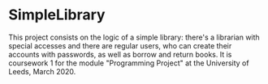 # SimpleLibrary

This project consists on the logic of a simple library: there's a librarian with special accesses and there are regular users, who can create their accounts with passwords, as well as borrow and return books. It is coursework 1 for the module "Programming Project" at the University of Leeds, March 2020.
